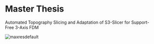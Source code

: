 # **Master Thesis**

Automated Topography Slicing and Adaptation of S3-Slicer
for Support-Free 3-Axis FDM

![maxresdefault](https://github.com/user-attachments/assets/e800adc2-4665-4246-93b1-6bea63243da0)
